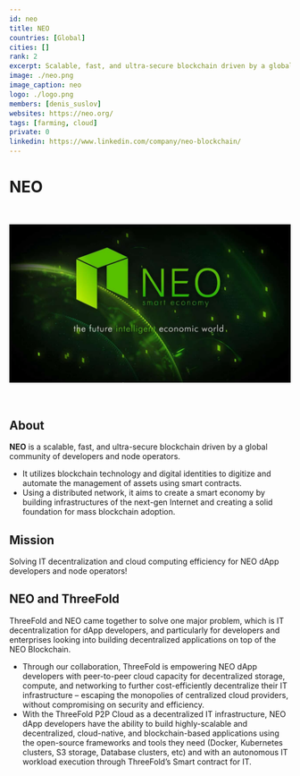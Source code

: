 ```yaml
---
id: neo
title: NEO
countries: [Global]
cities: []
rank: 2
excerpt: Scalable, fast, and ultra-secure blockchain driven by a global community of developers.
image: ./neo.png
image_caption: neo
logo: ./logo.png
members: [denis_suslov]
websites: https://neo.org/
tags: [farming, cloud]
private: 0
linkedin: https://www.linkedin.com/company/neo-blockchain/
---
```


# NEO

<br/>

![neo](./neo2.jpeg)

<br/>

## About
**NEO** is a scalable, fast, and ultra-secure blockchain driven by a global community of developers and node operators.

* It utilizes blockchain technology and digital identities to digitize and automate the management of assets using smart contracts.
* Using a distributed network, it aims to create a smart economy by building infrastructures of the next-gen Internet and creating a solid foundation for mass blockchain adoption.

## Mission
Solving IT decentralization and cloud computing efficiency for NEO dApp developers and node operators!

## NEO and ThreeFold
ThreeFold and NEO came together to solve one major problem, which is IT decentralization for dApp developers, and particularly for developers and enterprises looking into building decentralized applications on top of the NEO Blockchain.

* Through our collaboration, ThreeFold is empowering NEO dApp developers with peer-to-peer cloud capacity for decentralized storage, compute, and networking to further cost-efficiently decentralize their IT infrastructure – escaping the monopolies of centralized cloud providers, without compromising on security and efficiency.
* With the ThreeFold P2P Cloud as a decentralized IT infrastructure, NEO dApp developers have the ability to build highly-scalable and decentralized, cloud-native, and blockchain-based applications using the open-source frameworks and tools they need (Docker, Kubernetes clusters, S3 storage, Database clusters, etc) and with an autonomous IT workload execution through ThreeFold’s Smart contract for IT.
